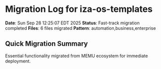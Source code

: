 # Migration Log for iza-os-templates

**Date**: Sun Sep 28 12:25:07 EDT 2025
**Status**: Fast-track migration completed
**Files**:        6 files migrated
**Pattern**: automation,business,enterprise

## Quick Migration Summary
Essential functionality migrated from MEMU ecosystem for immediate deployment.
